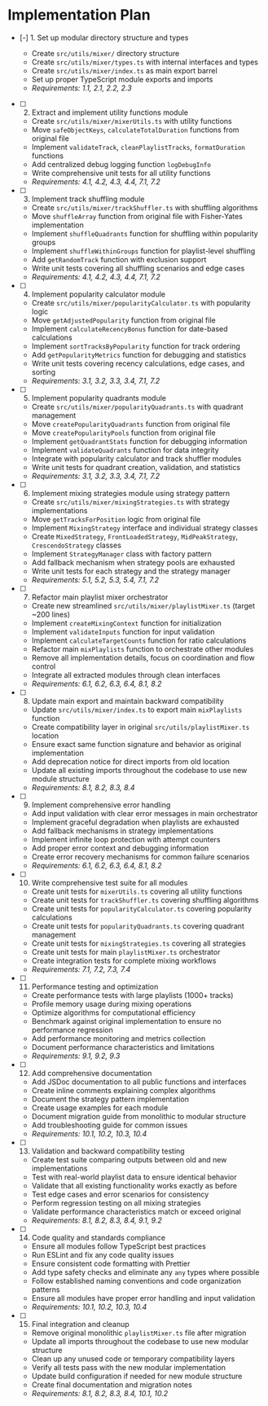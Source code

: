 # Implementation Plan

- [-] 1. Set up modular directory structure and types



  - Create `src/utils/mixer/` directory structure
  - Create `src/utils/mixer/types.ts` with internal interfaces and types
  - Create `src/utils/mixer/index.ts` as main export barrel
  - Set up proper TypeScript module exports and imports
  - _Requirements: 1.1, 2.1, 2.2, 2.3_

- [ ] 2. Extract and implement utility functions module
  - Create `src/utils/mixer/mixerUtils.ts` with utility functions
  - Move `safeObjectKeys`, `calculateTotalDuration` functions from original file
  - Implement `validateTrack`, `cleanPlaylistTracks`, `formatDuration` functions
  - Add centralized debug logging function `logDebugInfo`
  - Write comprehensive unit tests for all utility functions
  - _Requirements: 4.1, 4.2, 4.3, 4.4, 7.1, 7.2_

- [ ] 3. Implement track shuffling module
  - Create `src/utils/mixer/trackShuffler.ts` with shuffling algorithms
  - Move `shuffleArray` function from original file with Fisher-Yates implementation
  - Implement `shuffleQuadrants` function for shuffling within popularity groups
  - Implement `shuffleWithinGroups` function for playlist-level shuffling
  - Add `getRandomTrack` function with exclusion support
  - Write unit tests covering all shuffling scenarios and edge cases
  - _Requirements: 4.1, 4.2, 4.3, 4.4, 7.1, 7.2_

- [ ] 4. Implement popularity calculator module
  - Create `src/utils/mixer/popularityCalculator.ts` with popularity logic
  - Move `getAdjustedPopularity` function from original file
  - Implement `calculateRecencyBonus` function for date-based calculations
  - Implement `sortTracksByPopularity` function for track ordering
  - Add `getPopularityMetrics` function for debugging and statistics
  - Write unit tests covering recency calculations, edge cases, and sorting
  - _Requirements: 3.1, 3.2, 3.3, 3.4, 7.1, 7.2_

- [ ] 5. Implement popularity quadrants module
  - Create `src/utils/mixer/popularityQuadrants.ts` with quadrant management
  - Move `createPopularityQuadrants` function from original file
  - Move `createPopularityPools` function from original file
  - Implement `getQuadrantStats` function for debugging information
  - Implement `validateQuadrants` function for data integrity
  - Integrate with popularity calculator and track shuffler modules
  - Write unit tests for quadrant creation, validation, and statistics
  - _Requirements: 3.1, 3.2, 3.3, 3.4, 7.1, 7.2_

- [ ] 6. Implement mixing strategies module using strategy pattern
  - Create `src/utils/mixer/mixingStrategies.ts` with strategy implementations
  - Move `getTracksForPosition` logic from original file
  - Implement `MixingStrategy` interface and individual strategy classes
  - Create `MixedStrategy`, `FrontLoadedStrategy`, `MidPeakStrategy`, `CrescendoStrategy` classes
  - Implement `StrategyManager` class with factory pattern
  - Add fallback mechanism when strategy pools are exhausted
  - Write unit tests for each strategy and the strategy manager
  - _Requirements: 5.1, 5.2, 5.3, 5.4, 7.1, 7.2_

- [ ] 7. Refactor main playlist mixer orchestrator
  - Create new streamlined `src/utils/mixer/playlistMixer.ts` (target ~200 lines)
  - Implement `createMixingContext` function for initialization
  - Implement `validateInputs` function for input validation
  - Implement `calculateTargetCounts` function for ratio calculations
  - Refactor main `mixPlaylists` function to orchestrate other modules
  - Remove all implementation details, focus on coordination and flow control
  - Integrate all extracted modules through clean interfaces
  - _Requirements: 6.1, 6.2, 6.3, 6.4, 8.1, 8.2_

- [ ] 8. Update main export and maintain backward compatibility
  - Update `src/utils/mixer/index.ts` to export main `mixPlaylists` function
  - Create compatibility layer in original `src/utils/playlistMixer.ts` location
  - Ensure exact same function signature and behavior as original implementation
  - Add deprecation notice for direct imports from old location
  - Update all existing imports throughout the codebase to use new module structure
  - _Requirements: 8.1, 8.2, 8.3, 8.4_

- [ ] 9. Implement comprehensive error handling
  - Add input validation with clear error messages in main orchestrator
  - Implement graceful degradation when playlists are exhausted
  - Add fallback mechanisms in strategy implementations
  - Implement infinite loop protection with attempt counters
  - Add proper error context and debugging information
  - Create error recovery mechanisms for common failure scenarios
  - _Requirements: 6.1, 6.2, 6.3, 6.4, 8.1, 8.2_

- [ ] 10. Write comprehensive test suite for all modules
  - Create unit tests for `mixerUtils.ts` covering all utility functions
  - Create unit tests for `trackShuffler.ts` covering shuffling algorithms
  - Create unit tests for `popularityCalculator.ts` covering popularity calculations
  - Create unit tests for `popularityQuadrants.ts` covering quadrant management
  - Create unit tests for `mixingStrategies.ts` covering all strategies
  - Create unit tests for main `playlistMixer.ts` orchestrator
  - Create integration tests for complete mixing workflows
  - _Requirements: 7.1, 7.2, 7.3, 7.4_

- [ ] 11. Performance testing and optimization
  - Create performance tests with large playlists (1000+ tracks)
  - Profile memory usage during mixing operations
  - Optimize algorithms for computational efficiency
  - Benchmark against original implementation to ensure no performance regression
  - Add performance monitoring and metrics collection
  - Document performance characteristics and limitations
  - _Requirements: 9.1, 9.2, 9.3_

- [ ] 12. Add comprehensive documentation
  - Add JSDoc documentation to all public functions and interfaces
  - Create inline comments explaining complex algorithms
  - Document the strategy pattern implementation
  - Create usage examples for each module
  - Document migration guide from monolithic to modular structure
  - Add troubleshooting guide for common issues
  - _Requirements: 10.1, 10.2, 10.3, 10.4_

- [ ] 13. Validation and backward compatibility testing
  - Create test suite comparing outputs between old and new implementations
  - Test with real-world playlist data to ensure identical behavior
  - Validate that all existing functionality works exactly as before
  - Test edge cases and error scenarios for consistency
  - Perform regression testing on all mixing strategies
  - Validate performance characteristics match or exceed original
  - _Requirements: 8.1, 8.2, 8.3, 8.4, 9.1, 9.2_

- [ ] 14. Code quality and standards compliance
  - Ensure all modules follow TypeScript best practices
  - Run ESLint and fix any code quality issues
  - Ensure consistent code formatting with Prettier
  - Add type safety checks and eliminate any `any` types where possible
  - Follow established naming conventions and code organization patterns
  - Ensure all modules have proper error handling and input validation
  - _Requirements: 10.1, 10.2, 10.3, 10.4_

- [ ] 15. Final integration and cleanup
  - Remove original monolithic `playlistMixer.ts` file after migration
  - Update all imports throughout the codebase to use new modular structure
  - Clean up any unused code or temporary compatibility layers
  - Verify all tests pass with the new modular implementation
  - Update build configuration if needed for new module structure
  - Create final documentation and migration notes
  - _Requirements: 8.1, 8.2, 8.3, 8.4, 10.1, 10.2_